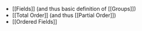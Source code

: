 - [[Fields]] (and thus basic definition of [[Groups]])
- [[Total Order]] (and thus [[Partial Order]])
- [[Ordered Fields]]